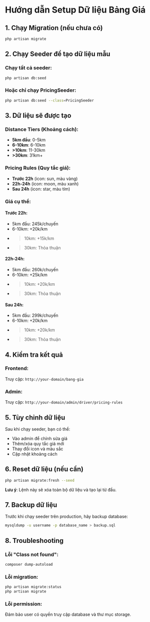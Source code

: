 # Hướng dẫn Setup Dữ liệu Bảng Giá

## 1. Chạy Migration (nếu chưa có)

```bash
php artisan migrate
```

## 2. Chạy Seeder để tạo dữ liệu mẫu

### Chạy tất cả seeder:
```bash
php artisan db:seed
```

### Hoặc chỉ chạy PricingSeeder:
```bash
php artisan db:seed --class=PricingSeeder
```

## 3. Dữ liệu sẽ được tạo

### Distance Tiers (Khoảng cách):
- **5km đầu**: 0-5km
- **6-10km**: 6-10km  
- **>10km**: 11-30km
- **>30km**: 31km+

### Pricing Rules (Quy tắc giá):
- **Trước 22h** (icon: sun, màu vàng)
- **22h-24h** (icon: moon, màu xanh)
- **Sau 24h** (icon: star, màu tím)

### Giá cụ thể:

#### Trước 22h:
- 5km đầu: 245k/chuyến
- 6-10km: +20k/km
- >10km: +15k/km
- >30km: Thỏa thuận

#### 22h-24h:
- 5km đầu: 260k/chuyến
- 6-10km: +25k/km
- >10km: +20k/km
- >30km: Thỏa thuận

#### Sau 24h:
- 5km đầu: 299k/chuyến
- 6-10km: +20k/km
- >10km: +20k/km
- >30km: Thỏa thuận

## 4. Kiểm tra kết quả

### Frontend:
Truy cập: `http://your-domain/bang-gia`

### Admin:
Truy cập: `http://your-domain/admin/driver/pricing-rules`

## 5. Tùy chỉnh dữ liệu

Sau khi chạy seeder, bạn có thể:
- Vào admin để chỉnh sửa giá
- Thêm/xóa quy tắc giá mới
- Thay đổi icon và màu sắc
- Cập nhật khoảng cách

## 6. Reset dữ liệu (nếu cần)

```bash
php artisan migrate:fresh --seed
```

**Lưu ý**: Lệnh này sẽ xóa toàn bộ dữ liệu và tạo lại từ đầu.

## 7. Backup dữ liệu

Trước khi chạy seeder trên production, hãy backup database:

```bash
mysqldump -u username -p database_name > backup.sql
```

## 8. Troubleshooting

### Lỗi "Class not found":
```bash
composer dump-autoload
```

### Lỗi migration:
```bash
php artisan migrate:status
php artisan migrate
```

### Lỗi permission:
Đảm bảo user có quyền truy cập database và thư mục storage.
